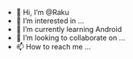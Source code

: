 - 👋 Hi, I’m @Raku
- 👀 I’m interested in ...
- 🌱 I’m currently learning Android
- 💞️ I’m looking to collaborate on ...
- 📫 How to reach me ...

<!---
qiaokelicuicuisha/qiaokelicuicuisha is a ✨ special ✨ repository because its `README.md` (this file) appears on your GitHub profile.
You can click the Preview link to take a look at your changes.
--->
